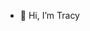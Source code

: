 - 👋 Hi, I’m Tracy

<!---
tracymeng2000/tracymeng2000 is a ✨ special ✨ repository because its `README.md` (this file) appears on your GitHub profile.
You can click the Preview link to take a look at your changes.
--->
